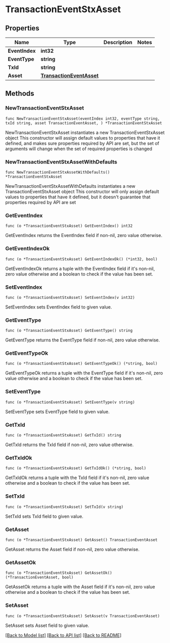 # TransactionEventStxAsset

## Properties

Name | Type | Description | Notes
------------ | ------------- | ------------- | -------------
**EventIndex** | **int32** |  | 
**EventType** | **string** |  | 
**TxId** | **string** |  | 
**Asset** | [**TransactionEventAsset**](TransactionEventAsset.md) |  | 

## Methods

### NewTransactionEventStxAsset

`func NewTransactionEventStxAsset(eventIndex int32, eventType string, txId string, asset TransactionEventAsset, ) *TransactionEventStxAsset`

NewTransactionEventStxAsset instantiates a new TransactionEventStxAsset object
This constructor will assign default values to properties that have it defined,
and makes sure properties required by API are set, but the set of arguments
will change when the set of required properties is changed

### NewTransactionEventStxAssetWithDefaults

`func NewTransactionEventStxAssetWithDefaults() *TransactionEventStxAsset`

NewTransactionEventStxAssetWithDefaults instantiates a new TransactionEventStxAsset object
This constructor will only assign default values to properties that have it defined,
but it doesn't guarantee that properties required by API are set

### GetEventIndex

`func (o *TransactionEventStxAsset) GetEventIndex() int32`

GetEventIndex returns the EventIndex field if non-nil, zero value otherwise.

### GetEventIndexOk

`func (o *TransactionEventStxAsset) GetEventIndexOk() (*int32, bool)`

GetEventIndexOk returns a tuple with the EventIndex field if it's non-nil, zero value otherwise
and a boolean to check if the value has been set.

### SetEventIndex

`func (o *TransactionEventStxAsset) SetEventIndex(v int32)`

SetEventIndex sets EventIndex field to given value.


### GetEventType

`func (o *TransactionEventStxAsset) GetEventType() string`

GetEventType returns the EventType field if non-nil, zero value otherwise.

### GetEventTypeOk

`func (o *TransactionEventStxAsset) GetEventTypeOk() (*string, bool)`

GetEventTypeOk returns a tuple with the EventType field if it's non-nil, zero value otherwise
and a boolean to check if the value has been set.

### SetEventType

`func (o *TransactionEventStxAsset) SetEventType(v string)`

SetEventType sets EventType field to given value.


### GetTxId

`func (o *TransactionEventStxAsset) GetTxId() string`

GetTxId returns the TxId field if non-nil, zero value otherwise.

### GetTxIdOk

`func (o *TransactionEventStxAsset) GetTxIdOk() (*string, bool)`

GetTxIdOk returns a tuple with the TxId field if it's non-nil, zero value otherwise
and a boolean to check if the value has been set.

### SetTxId

`func (o *TransactionEventStxAsset) SetTxId(v string)`

SetTxId sets TxId field to given value.


### GetAsset

`func (o *TransactionEventStxAsset) GetAsset() TransactionEventAsset`

GetAsset returns the Asset field if non-nil, zero value otherwise.

### GetAssetOk

`func (o *TransactionEventStxAsset) GetAssetOk() (*TransactionEventAsset, bool)`

GetAssetOk returns a tuple with the Asset field if it's non-nil, zero value otherwise
and a boolean to check if the value has been set.

### SetAsset

`func (o *TransactionEventStxAsset) SetAsset(v TransactionEventAsset)`

SetAsset sets Asset field to given value.



[[Back to Model list]](../README.md#documentation-for-models) [[Back to API list]](../README.md#documentation-for-api-endpoints) [[Back to README]](../README.md)


